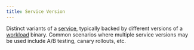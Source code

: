 ```yaml
---
title: Service Version
---
```

Distinct variants of a [service](#service), typically backed by different versions of a [workload](#workload) binary.
Common scenarios where multiple service versions may be used include A/B testing, canary rollouts, etc.
